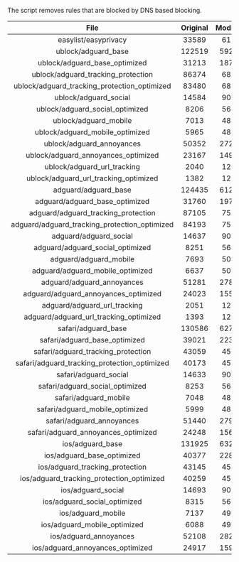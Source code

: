 The script removes rules that are blocked by DNS based blocking.


| File | Original | Modified |
|:----:|:-----:|:-----:|
| easylist/easyprivacy | 33589 | 6175 |
| ublock/adguard_base | 122519 | 59251 |
| ublock/adguard_base_optimized | 31213 | 18764 |
| ublock/adguard_tracking_protection | 86374 | 6876 |
| ublock/adguard_tracking_protection_optimized | 83480 | 6876 |
| ublock/adguard_social | 14584 | 9024 |
| ublock/adguard_social_optimized | 8206 | 5602 |
| ublock/adguard_mobile | 7013 | 4829 |
| ublock/adguard_mobile_optimized | 5965 | 4829 |
| ublock/adguard_annoyances | 50352 | 27299 |
| ublock/adguard_annoyances_optimized | 23167 | 14971 |
| ublock/adguard_url_tracking | 2040 | 1210 |
| ublock/adguard_url_tracking_optimized | 1382 | 1210 |
| adguard/adguard_base | 124435 | 61263 |
| adguard/adguard_base_optimized | 31760 | 19762 |
| adguard/adguard_tracking_protection | 87105 | 7553 |
| adguard/adguard_tracking_protection_optimized | 84193 | 7553 |
| adguard/adguard_social | 14637 | 9068 |
| adguard/adguard_social_optimized | 8251 | 5642 |
| adguard/adguard_mobile | 7693 | 5014 |
| adguard/adguard_mobile_optimized | 6637 | 5014 |
| adguard/adguard_annoyances | 51281 | 27877 |
| adguard/adguard_annoyances_optimized | 24023 | 15536 |
| adguard/adguard_url_tracking | 2051 | 1220 |
| adguard/adguard_url_tracking_optimized | 1393 | 1220 |
| safari/adguard_base | 130586 | 62710 |
| safari/adguard_base_optimized | 39021 | 22342 |
| safari/adguard_tracking_protection | 43059 | 4579 |
| safari/adguard_tracking_protection_optimized | 40173 | 4579 |
| safari/adguard_social | 14633 | 9063 |
| safari/adguard_social_optimized | 8253 | 5640 |
| safari/adguard_mobile | 7048 | 4874 |
| safari/adguard_mobile_optimized | 5999 | 4874 |
| safari/adguard_annoyances | 51440 | 27944 |
| safari/adguard_annoyances_optimized | 24248 | 15619 |
| ios/adguard_base | 131925 | 63227 |
| ios/adguard_base_optimized | 40377 | 22867 |
| ios/adguard_tracking_protection | 43145 | 4587 |
| ios/adguard_tracking_protection_optimized | 40259 | 4587 |
| ios/adguard_social | 14693 | 9083 |
| ios/adguard_social_optimized | 8315 | 5661 |
| ios/adguard_mobile | 7137 | 4913 |
| ios/adguard_mobile_optimized | 6088 | 4913 |
| ios/adguard_annoyances | 52108 | 28279 |
| ios/adguard_annoyances_optimized | 24917 | 15954 |
